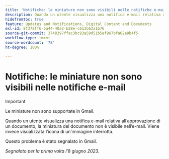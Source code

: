 ```yaml
---
title: 'Notifiche: le miniature non sono visibili nelle notifiche e-mail'
description: Quando un utente visualizza una notifica e-mail relativa all’approvazione di un documento, la miniatura del documento non è visibile nell’e-mail.
hidefromtoc: true
feature: Updates and Notifications, Digital Content and Documents
exl-id: 8f378ff6-5a44-40a2-b28e-c613b63a1b76
source-git-commit: 3748397ffac3bc93e59d51b5ef967bfa62a8b4f5
workflow-type: tm+mt
source-wordcount: '78'
ht-degree: 100%

---
```


# Notifiche: le miniature non sono visibili nelle notifiche e-mail

<!-- 
>[!NOTE]
>
>This issue was fixed on July 29, 2024.

-->

>[!IMPORTANT]
>
>Le miniature non sono supportate in Gmail.

Quando un utente visualizza una notifica e-mail relativa all’approvazione di un documento, la miniatura del documento non è visibile nell’e-mail. Viene invece visualizzata l’icona di un’immagine interrotta.

Questo problema è stato segnalato in Gmail.

_Segnalato per la prima volta l’8 giugno 2023._
